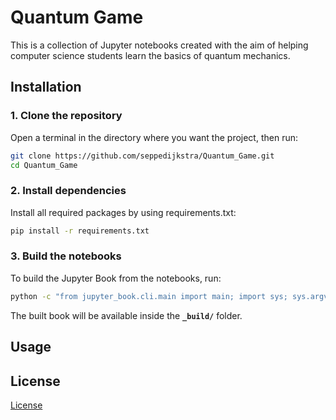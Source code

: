 # Quantum Game
This is a collection of Jupyter notebooks created with the aim of helping computer science students learn the basics of quantum mechanics.

## Installation


### 1. Clone the repository
Open a terminal in the directory where you want the project, then run:

```bash
git clone https://github.com/seppedijkstra/Quantum_Game.git
cd Quantum_Game
````

### 2. Install dependencies

Install all required packages by using requirements.txt:

```bash
pip install -r requirements.txt
```

### 3. Build the notebooks

To build the Jupyter Book from the notebooks, run:

```bash
python -c "from jupyter_book.cli.main import main; import sys; sys.argv = ['jupyter-book', 'build', '.']; main()"
```

The built book will be available inside the **`_build/`** folder.

## Usage

## License
[License](./LICENSE.txt)